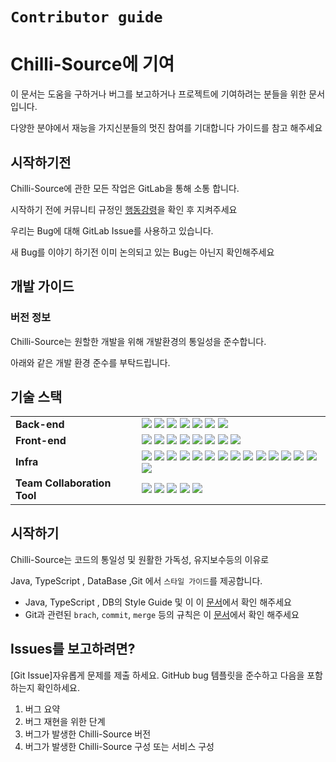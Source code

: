 # `Contributor guide`

# Chilli-Source**에 기여**

이 문서는 도움을 구하거나 버그를 보고하거나 프로젝트에 기여하려는 분들을 위한 문서입니다.

다양한 분야에서 재능을 가지신분들의 멋진 참여를 기대합니다 가이드를 참고 해주세요

## 시작하기전

Chilli-Source에 관한 모든 작업은 GitLab을 통해 소통 합니다.

시작하기 전에 커뮤니티 규정인 [행동강령](./ContributorCovenant.md)을 확인 후 지켜주세요

우리는 Bug에 대해 GitLab Issue를 사용하고 있습니다.

새 Bug를 이야기 하기전 이미 논의되고 있는 Bug는 아닌지 확인해주세요

## 개발 가이드

### 버전 정보

Chilli-Source는 원할한 개발을 위해 개발환경의 통일성을 준수합니다.

아래와 같은 개발 환경 준수를 부탁드립니다.



## 기술 스택
<div align=left>
<table>
    <tr>
        <td><b>Back-end</b></td>
        <td>
        <img src="https://img.shields.io/badge/java-007396?style=for-the-badge&logo=Java&logoColor=white">
        <img src="https://img.shields.io/badge/springboot-6DB33F?style=for-the-badge&logo=springboot&logoColor=white">
        <img src="https://img.shields.io/badge/spring cloud-6DB33F?style=for-the-badge&logo=spring&logoColor=white">
        <img src="https://img.shields.io/badge/gradle-02303A?style=for-the-badge&logo=gradle&logoColor=white">
        <img src="https://img.shields.io/badge/apache tomcat-F8DC75?style=for-the-badge&logo=apachetomcat&logoColor=black">
        <img src="https://img.shields.io/badge/swagger-85EA2D?style=for-the-badge&logo=swagger&logoColor=black">
        <img src="https://img.shields.io/badge/hibernate-59666C?style=for-the-badge&logo=hibernate&logoColor=white">
</td>
    </tr>
    <tr>
    <td><b>Front-end</b></td>
    <td>
        <img src="https://img.shields.io/badge/typescript-3178C6?style=for-the-badge&logo=typescript&logoColor=white">
        <img src="https://img.shields.io/badge/html-E34F26?style=for-the-badge&logo=html5&logoColor=white">
        <img src="https://img.shields.io/badge/react-61DAFB?style=for-the-badge&logo=react&logoColor=black">
        <img src="https://img.shields.io/badge/node.js-339933?style=for-the-badge&logo=Node.js&logoColor=white">
        <img src="https://img.shields.io/badge/reactrouter-CA4245?style=for-the-badge&logo=reactrouter&logoColor=white">
        <img src="https://img.shields.io/badge/reactquery-FF4154?style=for-the-badge&logo=reactquery&logoColor=white">
        <img src="https://img.shields.io/badge/tailwind-06B6D4?style=for-the-badge&logo=tailwindcss&logoColor=white">
        <img src="https://img.shields.io/badge/recoil-0075EB?style=for-the-badge&logo=recoil&logoColor=white">
    </td>
    </tr>
    <tr>
        <td><b>Infra</b></td>
    <td>
        <img src="https://img.shields.io/badge/linux-FCC624?style=for-the-badge&logo=linux&logoColor=black">
        <img src="https://img.shields.io/badge/amazon aws-232F3E?style=for-the-badge&logo=amazonaws&logoColor=white">
        <img src="https://img.shields.io/badge/mysql-4479A1?style=for-the-badge&logo=mysql&logoColor=white">
        <img src="https://img.shields.io/badge/redis-DC382D?style=for-the-badge&logo=redis&logoColor=white">
        <img src="https://img.shields.io/badge/zipkin-FC6D20?style=for-the-badge&logo=zipkin&logoColor=white">
        <img src="https://img.shields.io/badge/prometheus-E6522C?style=for-the-badge&logo=prometheus&logoColor=white">
        <img src="https://img.shields.io/badge/grafana-F46800?style=for-the-badge&logo=grafana&logoColor=white">
        <img src="https://img.shields.io/badge/elasticsearch-005571?style=for-the-badge&logo=elasticsearch&logoColor=white">
        <img src="https://img.shields.io/badge/logstash-005571?style=for-the-badge&logo=logstash&logoColor=white">
        <img src="https://img.shields.io/badge/kibana-005571?style=for-the-badge&logo=kibana&logoColor=white">
        <img src="https://img.shields.io/badge/amazon s3-569A31?style=for-the-badge&logo=amazons3&logoColor=white">
        <img src="https://img.shields.io/badge/nginx-009639?style=for-the-badge&logo=nginx&logoColor=white">
        <img src="https://img.shields.io/badge/docker-2496ED?style=for-the-badge&logo=docker&logoColor=white">
        <img src="https://img.shields.io/badge/jenkins-D24939?style=for-the-badge&logo=jenkins&logoColor=white">
        <img src="https://img.shields.io/badge/rabbitmq-FF6600?style=for-the-badge&logo=rabbitmq&logoColor=white">
    </td>
    </tr>
    <tr>
            <td><b>Team Collaboration Tool</b></td>
    <td>
        <img src="https://img.shields.io/badge/gitlab-FC6D26?style=for-the-badge&logo=gitlab&logoColor=white">
        <img src="https://img.shields.io/badge/jira-0052CC?style=for-the-badge&logo=jira&logoColor=white">
        <img src="https://img.shields.io/badge/figma-F24E1E?style=for-the-badge&logo=figma&logoColor=white">
        <img src="https://img.shields.io/badge/mattermost-0058CC?style=for-the-badge&logo=mattermost&logoColor=white">
        <img src="https://img.shields.io/badge/notion-000000?style=for-the-badge&logo=notion&logoColor=white">
    </td>
    </tr>
    <tr>
</table>
</div>




## 시작하기 

Chilli-Source는 코드의 통일성 및 원활한 가독성, 유지보수등의 이유로

Java, TypeScript , DataBase ,Git 에서 `스타일 가이드`를 제공합니다.

- Java, TypeScript , DB의 Style Guide 및 이 이 [문서](./CodeStyleGuide.md)에서 확인 해주세요
- Git과 관련된 `brach`, `commit`, `merge` 등의 규칙은 이 [문서](./GitConvention.md)에서 확인 해주세요



## Issues를 **보고하려면?**

[Git Issue]자유롭게 문제를 제출 하세요. GitHub bug 템플릿을 준수하고 다음을 포함하는지 확인하세요.

1. 버그 요약
2. 버그 재현을 위한 단계
3. 버그가 발생한 Chilli-Source 버전
4. 버그가 발생한 Chilli-Source 구성 또는 서비스 구성
